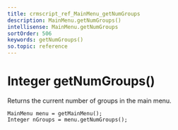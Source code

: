 ```yaml
---
title: crmscript_ref_MainMenu_getNumGroups
description: MainMenu.getNumGroups()
intellisense: MainMenu.getNumGroups
sortOrder: 506
keywords: getNumGroups()
so.topic: reference
---
```



# Integer getNumGroups()

Returns the current number of groups in the main menu.

```crmscript
MainMenu menu = getMainMenu();
Integer nGroups = menu.getNumGroups();
```
